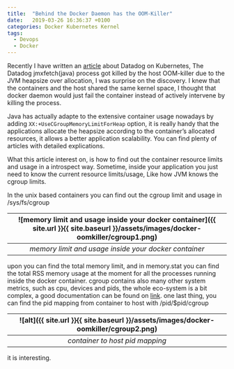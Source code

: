 ```yaml
---
title:  "Behind the Docker Daemon has the OOM-Killer"
date:   2019-03-26 16:36:37 +0100
categories: Docker Kubernetes Kernel
tags:
  - Devops
  - Docker
---
```


Recently I have written an [article](https://mrmuggymuggy.github.io/datadog/monitoring/jmx/kubernetes/datadog-jmx/) about Datadog on Kubernetes, The Datadog jmxfetch(java) process got killed by the host OOM-killer due to the JVM heapsize over allocation, I was surprise on the discovery. I knew that the containers and the host shared the same kernel space, I thought that docker daemon would just fail the container instead of actively intervene by killing the process.

Java has actually adapte to the extensive container usage nowadays by adding `XX:+UseCGroupMemoryLimitForHeap` option, it is really handy that the applications allocate the heapsize according to the container’s allocated resources, it allows a better application scalability. You can find plenty of articles with detailed explications.

What this article interest on, is how to find out the container resource limits and usage in a introspect way. Sometime, inside your application you just need to know the current resource limits/usage, Like how JVM knows the cgroup limits.

In the unix based containers you can find out the cgroup limit and usage in /sys/fs/cgroup

| ![memory limit and usage inside your docker container]({{ site.url }}{{ site.baseurl }}/assets/images/docker-oomkiller/cgroup1.png)
|:--:|
| *memory limit and usage inside your docker container* |

upon you can find the total memory limit, and in memory.stat you can find the total RSS memory usage at the moment for all the processes running inside the docker container.
cgroup contains also many other system metrics, such as cpu, devices and pids, the whole eco-system is a bit complex, a good documentation can be found on [link](https://www.kernel.org/doc/Documentation/cgroup-v1/cgroups.txt).
one last thing, you can find the pid mapping from container to host with /pid/$pid/cgroup

| ![alt]({{ site.url }}{{ site.baseurl }}/assets/images/docker-oomkiller/cgroup2.png)
|:--:|
| *container to host pid mapping* |

it is interesting.